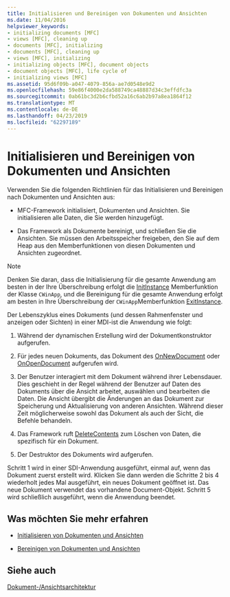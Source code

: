 ```yaml
---
title: Initialisieren und Bereinigen von Dokumenten und Ansichten
ms.date: 11/04/2016
helpviewer_keywords:
- initializing documents [MFC]
- views [MFC], cleaning up
- documents [MFC], initializing
- documents [MFC], cleaning up
- views [MFC], initializing
- initializing objects [MFC], document objects
- document objects [MFC], life cycle of
- initializing views [MFC]
ms.assetid: 95d6f09b-a047-4079-856a-ae7d0548e9d2
ms.openlocfilehash: 59e86f4000e2da588749ca48887d34c3effdfc3a
ms.sourcegitcommit: 0ab61bc3d2b6cfbd52a16c6ab2b97a8ea1864f12
ms.translationtype: MT
ms.contentlocale: de-DE
ms.lasthandoff: 04/23/2019
ms.locfileid: "62297189"
---
```

# <a name="initializing-and-cleaning-up-documents-and-views"></a>Initialisieren und Bereinigen von Dokumenten und Ansichten

Verwenden Sie die folgenden Richtlinien für das Initialisieren und Bereinigen nach Dokumenten und Ansichten aus:

- MFC-Framework initialisiert, Dokumenten und Ansichten. Sie initialisieren alle Daten, die Sie werden hinzugefügt.

- Das Framework als Dokumente bereinigt, und schließen Sie die Ansichten. Sie müssen den Arbeitsspeicher freigeben, den Sie auf dem Heap aus den Memberfunktionen von diesen Dokumenten und Ansichten zugeordnet.

> [!NOTE]
>  Denken Sie daran, dass die Initialisierung für die gesamte Anwendung am besten in der Ihre Überschreibung erfolgt die [InitInstance](../mfc/reference/cwinapp-class.md#initinstance) Memberfunktion der Klasse `CWinApp`, und die Bereinigung für die gesamte Anwendung erfolgt am besten in Ihre Überschreibung der `CWinApp`Memberfunktion [ExitInstance](../mfc/reference/cwinapp-class.md#exitinstance).

Der Lebenszyklus eines Dokuments (und dessen Rahmenfenster und anzeigen oder Sichten) in einer MDI-ist die Anwendung wie folgt:

1. Während der dynamischen Erstellung wird der Dokumentkonstruktor aufgerufen.

1. Für jedes neuen Dokuments, das Dokument des [OnNewDocument](../mfc/reference/cdocument-class.md#onnewdocument) oder [OnOpenDocument](../mfc/reference/cdocument-class.md#onopendocument) aufgerufen wird.

1. Der Benutzer interagiert mit dem Dokument während ihrer Lebensdauer. Dies geschieht in der Regel während der Benutzer auf Daten des Dokuments über die Ansicht arbeitet, auswählen und bearbeiten die Daten. Die Ansicht übergibt die Änderungen an das Dokument zur Speicherung und Aktualisierung von anderen Ansichten. Während dieser Zeit möglicherweise sowohl das Dokument als auch der Sicht, die Befehle behandeln.

1. Das Framework ruft [DeleteContents](../mfc/reference/cdocument-class.md#deletecontents) zum Löschen von Daten, die spezifisch für ein Dokument.

1. Der Destruktor des Dokuments wird aufgerufen.

Schritt 1 wird in einer SDI-Anwendung ausgeführt, einmal auf, wenn das Dokument zuerst erstellt wird. Klicken Sie dann werden die Schritte 2 bis 4 wiederholt jedes Mal ausgeführt, ein neues Dokument geöffnet ist. Das neue Dokument verwendet das vorhandene Document-Objekt. Schritt 5 wird schließlich ausgeführt, wenn die Anwendung beendet.

## <a name="what-do-you-want-to-know-more-about"></a>Was möchten Sie mehr erfahren

- [Initialisieren von Dokumenten und Ansichten](../mfc/initializing-documents-and-views.md)

- [Bereinigen von Dokumenten und Ansichten](../mfc/cleaning-up-documents-and-views.md)

## <a name="see-also"></a>Siehe auch

[Dokument-/Ansichtsarchitektur](../mfc/document-view-architecture.md)
